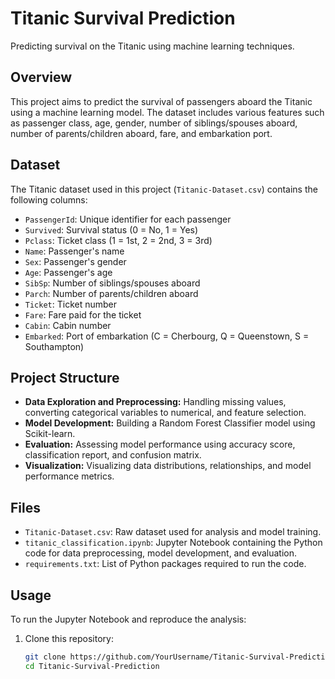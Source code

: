 # Titanic Survival Prediction

Predicting survival on the Titanic using machine learning techniques.

## Overview

This project aims to predict the survival of passengers aboard the Titanic using a machine learning model. The dataset includes various features such as passenger class, age, gender, number of siblings/spouses aboard, number of parents/children aboard, fare, and embarkation port.

## Dataset

The Titanic dataset used in this project (`Titanic-Dataset.csv`) contains the following columns:
- `PassengerId`: Unique identifier for each passenger
- `Survived`: Survival status (0 = No, 1 = Yes)
- `Pclass`: Ticket class (1 = 1st, 2 = 2nd, 3 = 3rd)
- `Name`: Passenger's name
- `Sex`: Passenger's gender
- `Age`: Passenger's age
- `SibSp`: Number of siblings/spouses aboard
- `Parch`: Number of parents/children aboard
- `Ticket`: Ticket number
- `Fare`: Fare paid for the ticket
- `Cabin`: Cabin number
- `Embarked`: Port of embarkation (C = Cherbourg, Q = Queenstown, S = Southampton)

## Project Structure

- **Data Exploration and Preprocessing:** Handling missing values, converting categorical variables to numerical, and feature selection.
- **Model Development:** Building a Random Forest Classifier model using Scikit-learn.
- **Evaluation:** Assessing model performance using accuracy score, classification report, and confusion matrix.
- **Visualization:** Visualizing data distributions, relationships, and model performance metrics.

## Files

- `Titanic-Dataset.csv`: Raw dataset used for analysis and model training.
- `titanic_classification.ipynb`: Jupyter Notebook containing the Python code for data preprocessing, model development, and evaluation.
- `requirements.txt`: List of Python packages required to run the code.

## Usage

To run the Jupyter Notebook and reproduce the analysis:
1. Clone this repository:
   ```bash
   git clone https://github.com/YourUsername/Titanic-Survival-Prediction.git
   cd Titanic-Survival-Prediction
